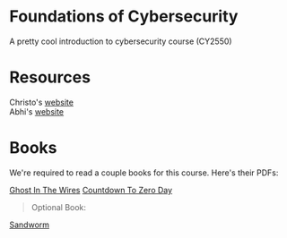 # Foundations of Cybersecurity

A pretty cool introduction to cybersecurity course (CY2550)

# Resources

Christo's [website](https://cbw.sh/2550/)  
Abhi's [website](https://shelat.ccis.neu.edu/cy2550/)  

# Books

We're required to read a couple books for this course. Here's their PDFs:

[Ghost In The Wires](https://jakegines.in/books/ghostinthewires.pdf)
[Countdown To Zero Day](https://jakegines.in/books/zd.pdf)

> Optional Book:

[Sandworm](https://jakegines.in/books/sandworm.pdf)
